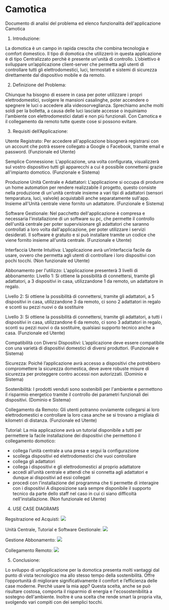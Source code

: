 # Camotica
Documento di analisi del problema ed elenco funzionalità dell'applicazione Camotica

1. Introduzione:

La domotica è un campo in rapida crescita che combina tecnologia e comfort domestico. Il tipo di domotica che utilizzerò in questa applicazione è di tipo Centralizzato perchè è presente un'unità di controllo.
L’obiettivo è sviluppare un’applicazione client-server che permetta agli utenti di controllare tutti gli elettrodomestici, luci, termostati e sistemi di sicurezza direttamente dal dispositivo mobile e da remoto. 

2. Definizione del Problema:

Chiunque ha bisogno di essere in casa per poter utilizzare i propri elettrodomestici, svolgere le mansioni casalinghe, poter accendere o spegnere le luci o accedere alla videosorveglianza.
Sprechiamo anche molti soldi per la bolletta, a causa delle luci lasciate accesse o inquiniamo l'ambiente con elettrodomestici datati e non più funzionali.
Con Camotica e il collegamento da remoto tutte queste cose si possono evitare.

3. Requisiti dell’Applicazione:

Utente Registrato: Per accedere all'applicazione bisognerà registrarsi con un account che potrà essere collegato a Google o Facebook, tramite email e password. (Funzionale ed Utente)

Semplice Connessione: L'applicazione, una volta configurata, visualizzerà sul vostro dispositivo tutti gli apparecchi a cui è possibile connettersi grazie all'impianto domotico. (Funzionale e Sistema)

Produzione Unità Centrale e Adattatori: L'applicazione si occupa di produrre un home automation per rendere realizzabile il progetto, questo consiste nella produzione di un'unità centrale insieme a vari tipi di adattatori (sensori temparatura, luci, valvole) acquistabili anche separatamente sull'app. Insieme all'Unità centrale viene fornito un adattatore. (Funzionale e Sistema) 

Software Gestionale: Nel pacchetto dell'applicazione è  compresa e necessaria l'installazione di un software su pc, che permette il controllo dell'unità centrale per poter supervisionare gli adattatori che saranno controllati a loro volta dall'applicazione, per poter utilizzare i servizi desiderati. Il software è gratuito e si può installare tramite un codice che viene fornito insieme all'unità centrale. (Funzionale e Utente) 

Interfaccia Utente Intuitiva: L’applicazione avrà un’interfaccia facile da usare, ovvero che permetta agli utenti di controllare i loro dispositivi con pochi tocchi. (Non funzionale ed Utente)

Abbonamento per l'utilizzo: L'applicazione presenterà 3 livelli di abbonamento:
Livello 1: Si ottiene la possibilità di connettersi, tramite gli adattatori,  a 3 dispositivi in casa, utilizzandone 1 da remoto, un adattatore in regalo. 

Livello 2: Si ottiene la possibilità di connettersi, tramite gli adattatori,  a 5 dispositivi in casa, utilizzandone 3 da remoto, ci sono 2 adattatori in regalo e sconti su pezzi nuovi o da sostituire  

Livello 3: Si ottiene la possibilità di connettersi, tramite gli adattatori,  a tutti i dispositivi in casa, utilizzandone 6 da remoto, ci sono 3 adattatori in regalo, sconti su pezzi nuovi o da sostituire, qualsiasi supporto tecnico anche a casa. (Funzionale ed Utente)

Compatibilità con Diversi Dispositivi: L’applicazione deve essere compatibile con una varietà di dispositivi domestici di diversi produttori. (Funzionale e Sistema)

Sicurezza: Poiché l’applicazione avrà accesso a dispositivi che potrebbero compromettere la sicurezza domestica, deve avere robuste misure di sicurezza per proteggere contro accessi non autorizzati. (Dominio e Sistema)

Sostenibilità: I prodotti venduti sono sostenibili per l'ambiente e permettono il risparmio energetico tramite il controllo dei parametri funzionali dei dispositivi. (Dominio e Sistema)

Collegamento da Remoto: Gli utenti potranno ovviamente collegarsi ai loro elettrodomestici e controllare la loro casa anche se si trovano a migliaia di kilometri di distanza. (Funzionale ed Utente)

Tutorial: La mia applicazione avrà un tutorial disponibile a tutti per permettere la facile installazione dei dispositivi che permettono il collegamento domotico: 
- collega l’unità centrale a una presa e segui la configurazione
- scollega dispositivi ed elettrodomestici che vuoi controllare
- collega gli adattatori
- collega i dispositivi e gli elettrodomestici al proprio adattatore
- accedi all’unità centrale e attendi che si connetta agli adattatori e dunque ai dispositivi ad essi collegati
- procedi con l’installazione del programma che ti permette di interagire con i dispositivi
A disposizione sarà sempre disponibile il supporto tecnico da parte dello staff nel caso in cui ci siano difficoltà nell'installazione. (Non funzionale ed Utente)

4. USE CASE DIAGRAMS

Regsitrazione ed Acquisti:
<img src="http://yuml.me/diagram/scruffy/usecase/[Utente]-(Registrazione), (Registrazione)>(Inserire Mail di Recupero), (Registrazione)>(Inserire Password e Nome Utente), [Utente]-(Login), (Login)>(Inserire Password e Nome Utente), (Registrazione)>(Account creato), (Registrazione)<(Navigazione), (Registrazione)<(Inserire Password Efficace), (Registrazione)<(Autenticazione Sicura a 2 Fattori), (Login)<(Nome Utente Errato), (Login)<(Password Errata), (Login)<(Recupero Nome Utente),(Login)<(Recupero Password), [Sistema]-(Invio Mail Recupero Nome Utente), [Sistema]-(Invio Mail Recupero Password), (Invio Mail Recupero Nome Utente)>(Recupero Nome Utente), (Invio Mail Recupero Password)>(Recupero Password), (Account Creato)<(Collegamento a Google/Facebook), [Utente]-(Acquista Prodotti), (Acquista Prodotti)>(Autenticazione), (Acquista Prodotti)<(Acquisto Abbonamento), (Acquisto Abbonamento)>(Scelta Livello Abbonamento), (Acquisto Abbonamento)>(Account Servizi Abbonato), (Acquista Prodotti)<(Acquisto Unità Centrale ed Adattatori), (Acquisto Unità Centrale ed Adattatori)>(Aggiungere Carta), (Acquisto Abbonamento)>(Aggiungere Carta), (Aggiungere Carta)>(Transazione), [Staff]-(Riceve Ordine), (Riceve Ordine)>(Transazione), [Staff]-(Rifiuta Ordine), (Rifiuta Ordine)>(Prodotto non Disponibile), [Staff]-(Spedisce Ordine), (Spedisce Ordine)>(Imballaggio Unità Principale ed Adattatori), [Sistema Bancario]-(Accetta Transazione), [Sistema Bancario]-(Rifiuta Transazione), (Accetta Transazione)>(Effettua Pagamento), (Rifiuta Transazione)>(Comunica Errore), (Comunica Errore)<(Carta Scaduta)">

Unità Centrale, Tutorial e Software Gestionale:
<img src="http://yuml.me/diagram/scruffy/usecase/[Corriere]-(Consegna Pacco), (Consegna Pacco)>(Arrivo Ordine Utente), [Utente]-(Installazione Unità Centrale), [Utente]-(Installazione Adattatori), [Utente]-(Richiede Supporto), (Installazione Adattatori)>(Compatibilità Universale),[Tutorial]-(Aiuta Collegare Unità Centrale), [Tutorial]-(Aiuta Scollegare Dispositivi), [Tutorial]-(Aiuta Collegare Adattatori), [Tutorial]-(Aiuta Collegare Dispositivi), [Tutorial]-(Aiuta Installare Software), (Installazione Unità Centrale)<(Lettura Tutorial), (Installazione Adattatori)<(Lettura Tutorial), (Arrivo Ordine Utente)>(Codice Software Gestionale),[Utente]-(Inserisce Codice Software), (Inserisce Codice Software)>(Scaricare Software Gestionale),[Software Gestionale]-(Connesso Unità Principale), [Software Gestionale]-(Gestione Unità Principale), [Software Gestionale]-(Supervisione Adattatori),[Staff]-(Fornisce Supporto Tecnico), (Fornisce Supporto Tecnico)>(Richiede Supporto)">

Gestione Abbonamento:
<img src="http://yuml.me/diagram/scruffy/usecase/[Utente]-(Acquisto Abbonamento), (Acquisto Abbonamento)>(Autenticazione), (Acquisto Abbonamento)>(Scelta Livello Abbonamento), (Acquisto Abbonamento)>(Account Servizi Abbonato), (Acquisto Abbonamento)>(Aggiungere Carta), (Aggiungere Carta)>(Transazione), [Utente Abbonato]-(Abbonamento Livello 1), [Utente Abbonato]-(Abbonamento Livello 2), [Utente Abbonato]-(Abbonamento Livello 3), [Utente Abbonato]-(Gestione Adattatori),(Abbonamento Livello 1)>(Controllo 3 Dispositivi), (Abbonamento Livello 1)>(Controllo da Remoto 1 Dispositivo), (Abbonamento Livello 1)>(Adattatore Regalo), (Abbonamento Livello 2)>(Controllo 5 Dispositivi), (Abbonamento Livello 2)>(Controllo da Remoto 3 Dispositivi), (Abbonamento Livello 2)>(2 Adattatori Regalo), (Abbonamento Livello 2)>(Sconti Pezzi), (Abbonamento Livello 3)>(Controllo Dispositivi), (Abbonamento Livello 3)>(Controllo da Remoto 6 Dispositivi),(Abbonamento Livello 3)>(3 Adattatori Regalo), (Abbonamento Livello 3)>(Sconti Pezzi),(Abbonamento Livello 3)>(Supporto Tecnico a Casa)">

Collegamento Remoto:
<img src="http://yuml.me/diagram/scruffy/usecase/[Utente Abbonato]-(Collegamento da Remoto),(Collegamento da Remoto)>(Autenticazione), (Collegamento da Remoto)>(Acquisto Abbonamento),(Collegamento da Remoto)<(Controllo Parametri Funzionali Dispositivi), (Controllo Parametri Funzionali Dispositivi)>(Acquisto Abbonamento)"> 

5. Conclusione:

Lo sviluppo di un’applicazione per la domotica presenta molti vantaggi dal punto di vista tecnologico ma allo stesso tempo della sostenibilità.
Offre l’opportunità di migliorare significativamente il comfort e l’efficienza delle case moderne. 
Perchè usare la mia app? Questa scelta, anche se può risultare costosa, comporta il risparmio di energia e l'ecosostenibilità a sostegno dell'ambiente. Inoltre è una scelta che rende smart la propria vita, svolgendo vari compiti con dei semplici tocchi.
